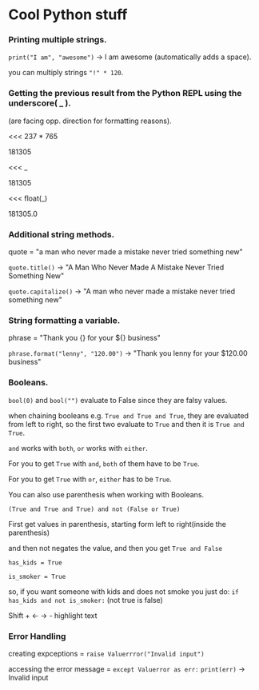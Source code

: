 # Cool Python stuff
### Printing multiple strings.
`print("I am", "awesome")` -> I am awesome (automatically adds a space).

you can multiply strings `"!" * 120`.

### Getting the previous result from the Python REPL using the underscore( _ ).
(are facing opp. direction for formatting reasons).

<<< 237 * 765

181305

<<< _

181305

<<< float(_)

181305.0

### Additional string methods.

quote = "a man who never made a mistake never tried something new"

`quote.title()` -> "A Man Who Never Made A Mistake Never Tried Something New"

`quote.capitalize()` -> "A man who never made a mistake never tried something new"


### String formatting a variable.

phrase = "Thank you {} for your ${} business"

`phrase.format("lenny", "120.00")` -> "Thank you lenny for your $120.00 business"

### Booleans.

`bool(0)` and `bool("")` evaluate to False since they are falsy values.

when chaining booleans e.g. `True and True and True`, they are evaluated from left to right, so the first two evaluate to `True` and then it is `True and True`.

`and` works with `both`, `or` works with `either`.

For you to get `True` with `and`, `both` of them have to be `True`.

For you to get `True` with `or`, `either` has to be `True`.

You can also use parenthesis when working with Booleans.

`(True and True and True) and not (False or True)`

First get values in parenthesis, starting form left to right(inside the parenthesis)

and then not negates the value, and then you get `True and False`

`has_kids = True`

`is_smoker = True`

so, if you want someone with kids and does not smoke you just do:
 `if has_kids and not is_smoker:` (not true is false)


Shift + <- -> - highlight text

### Error Handling

creating expceptions = `raise Valuerrror("Invalid input")`

accessing the error message = `except Valuerror as err:`
`print(err)` -> Invalid input